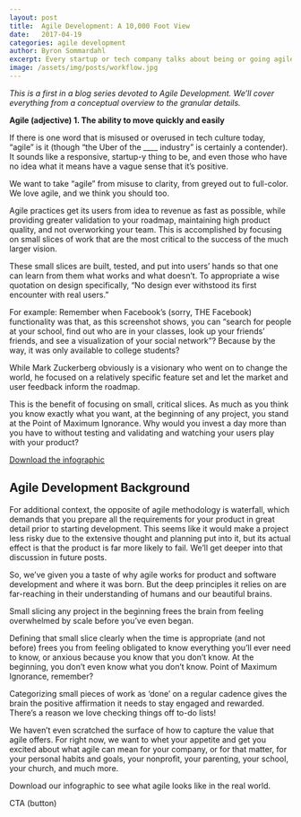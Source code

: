 ```yaml
---
layout: post
title:  Agile Development: A 10,000 Foot View
date:   2017-04-19
categories: agile development
author: Byron Sommardahl
excerpt: Every startup or tech company talks about being or going agile. Do they know what agile is? Do you?
image: /assets/img/posts/workflow.jpg
---
```

_This is a first in a blog series devoted to Agile Development. 
We’ll cover everything from a conceptual overview to the granular details._ 

**Agile (adjective) 1. The ability to move quickly and easily**

If there is one word that is misused or overused in tech culture today, “agile” is it (though “the Uber of the ____ industry” is certainly a contender). It sounds like a responsive, startup-y thing to be, and even those who have no idea what it means have a vague sense that it’s positive. 

We want to take “agile” from misuse to clarity, from greyed out to full-color. We love agile, and we think you should too. 

Agile practices get its users from idea to revenue as fast as possible, while providing greater validation to your roadmap, maintaining high product quality, and not overworking your team. This is accomplished by focusing on small slices of work that are the most critical to the success of the much larger vision. 

These small slices are built, tested, and put into users’ hands so that one can learn from them what works and what doesn’t. To appropriate a wise quotation on design specifically, “No design ever withstood its first encounter with real users.” 

For example: Remember when Facebook’s (sorry, THE Facebook) functionality was that, as this screenshot shows, you can “search for people at your school, find out who are in your classes, look up your friends’ friends, and see a visualization of your social network”? Because by the way, it was only available to college students? 

While Mark Zuckerberg obviously is a visionary who went on to change the world, he focused on a relatively specific feature set and let the market and user feedback inform the roadmap.

This is the benefit of focusing on small, critical slices. As much as you think you know exactly what you want, at the beginning of any project, you stand at the Point of Maximum Ignorance. Why would you invest a day more than you have to without testing and validating and watching your users play with your product? 

[Download the infographic](http://acklenavenue.com/assets/img/posts/Agile-scrum.png "Download the infographic")

## Agile Development Background

For additional context, the opposite of agile methodology is waterfall, which demands that you prepare all the requirements for your product in great detail prior to starting development. This seems like it would make a project less risky due to the extensive thought and planning put into it, but its actual effect is that the product is far more likely to fail. We’ll get deeper into that discussion in future posts.

So, we’ve given you a taste of why agile works for product and software development and where it was born. But the deep principles it relies on are far-reaching in their understanding of humans and our beautiful brains. 

Small slicing any project in the beginning frees the brain from feeling overwhelmed by scale before you’ve even began. 

Defining that small slice clearly when the time is appropriate (and not before) frees you from feeling obligated to know everything you’ll ever need to know, or anxious because you know that you don’t know. At the beginning, you don’t even know what you don’t know. Point of Maximum Ignorance, remember? 

Categorizing small pieces of work as ‘done’ on a regular cadence gives the brain the positive affirmation it needs to stay engaged and rewarded. There’s a reason we love checking things off to-do lists! 

We haven’t even scratched the surface of how to capture the value that agile offers. For right now, we want to whet your appetite and get you excited about what agile can mean for your company, or for that matter, for your personal habits and goals, your nonprofit, your parenting, your school, your church, and much more. 

Download our infographic to see what agile looks like in the real world.

CTA (button) 
